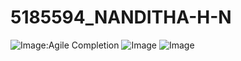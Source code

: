 # 5185594_NANDITHA-H-N
![Image:Agile Completion](https://github.com/user-attachments/assets/56820f42-5247-4ec4-9d05-f6b465b6c256) 
![Image](https://github.com/user-attachments/assets/a94dedbc-4d95-4e05-8c94-c7f124e8f935)
![Image](https://github.com/user-attachments/assets/dca157b7-9ea8-435b-8104-e8b50769aec4)

